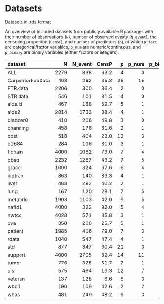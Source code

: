 # Datasets

[Datasets in .rds format](https://github.com/Vollmer-Lab/survival_fairness/tree/main/code/data)

An overview of included datasets from publicly available R packages with their
number of observations (`N`), number of observed events (`N_event`), the censoring proportion (`CensP`), 
and number of predictors (`p`), of which `p_fact` are categorical/factor variables, `p_num` are numeric/continuous, 
and `p_binary` are binary variables (either factors or integers).


|dataset          |    N| N_event| CensP|  p| p_num| p_binary| p_fact|
|:----------------|----:|-------:|-----:|--:|-----:|--------:|------:|
|ALL              | 2279|     838|  63.2|  4|     0|        2|      2|
|CarpenterFdaData |  408|     262|  35.8| 26|    15|       11|      0|
|FTR.data         | 2206|     300|  86.4|  2|     0|        2|      0|
|STR.data         |  546|     101|  81.5|  4|     0|        4|      0|
|aids.id          |  467|     188|  59.7|  5|     1|        4|      0|
|aids2            | 2814|    1733|  38.4|  4|     1|        1|      2|
|bladder0         |  410|     206|  49.8|  3|     0|        2|      1|
|channing         |  458|     176|  61.6|  2|     1|        1|      0|
|cost             |  518|     404|  22.0| 13|     3|       10|      0|
|e1684            |  284|     196|  31.0|  3|     1|        2|      0|
|flchain          | 4000|    1082|  73.0|  7|     4|        2|      1|
|gbsg             | 2232|    1267|  43.2|  7|     5|        2|      0|
|grace            | 1000|     324|  67.6|  6|     4|        2|      0|
|kidtran          |  863|     140|  83.8|  4|     1|        3|      0|
|liver            |  488|     292|  40.2|  2|     1|        1|      0|
|lung             |  167|     120|  28.1|  7|     5|        1|      1|
|metabric         | 1903|    1103|  42.0|  9|     5|        4|      0|
|nafld1           | 4000|     322|  92.0|  5|     4|        1|      0|
|nwtco            | 4028|     571|  85.8|  3|     1|        1|      1|
|ova              |  358|     266|  25.7|  5|     1|        1|      3|
|patient          | 1985|     416|  79.0|  7|     3|        1|      3|
|rdata            | 1040|     547|  47.4|  4|     1|        1|      2|
|std              |  877|     347|  60.4| 21|     3|       15|      3|
|support          | 4000|    2705|  32.4| 14|    11|        3|      0|
|tumor            |  776|     375|  51.7|  7|     1|        5|      1|
|uis              |  575|     464|  19.3| 12|     7|        4|      1|
|veteran          |  137|     128|   6.6|  6|     3|        2|      1|
|wbc1             |  190|     109|  42.6|  2|     2|        0|      0|
|whas             |  481|     249|  48.2|  9|     3|        4|      2|
